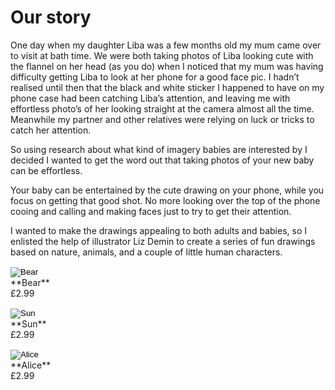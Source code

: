 # Our story

One day when my daughter Liba was a few months old my mum came over to visit at bath time. We were both taking photos of Liba looking cute with the flannel on her head (as you do) when I noticed that my mum was having difficulty getting Liba to look at her phone for a good face pic. I hadn’t realised until then that the black and white sticker I happened to have on my phone case had been catching Liba’s attention, and leaving me with effortless photo’s of her looking straight at the camera almost all the time. Meanwhile my partner and other relatives were relying on luck or tricks to catch her attention.

So using research about what kind of imagery babies are interested by I decided I wanted to get the word out that taking photos of your new baby can be effortless.

Your baby can be entertained by the cute drawing on your phone, while you focus on getting that good shot. No more looking over the top of the phone cooing and calling and making faces just to try to get their attention.

I wanted to make the drawings appealing to both adults and babies, so I enlisted the help of illustrator Liz Demin to create a series of fun drawings based on nature, animals, and a couple of little human characters.

<div markdown="1" class="products">
<div markdown="1" class="product 3-md-up">
<form markdown="1" action="https://www.paypal.com/cgi-bin/webscr" method="post" target="_top">
<input type="hidden" name="cmd" value="_s-xclick">
<input type="hidden" name="hosted_button_id" value="5RWF27S8WC8BW">
<input type="image" src="/assets/img/products/bear-shadow.png" border="0" name="submit" class="product-img add-to-cart bear-add-to-cart" alt="Bear">
<img alt="" border="0" src="https://www.paypalobjects.com/en_GB/i/scr/pixel.gif" width="1" height="1">
<br>**Bear**<br>
£2.99
</form>
</div>
<div markdown="1" class="product 3-md-up">
<form action="https://www.paypal.com/cgi-bin/webscr" method="post" target="_top">
<input type="hidden" name="cmd" value="_s-xclick">
<input type="hidden" name="hosted_button_id" value="5YP8MU5TQRBRW">
<input type="image" src="/assets/img/products/sun-shadow.png" border="0" name="submit" class="product-img add-to-cart sun-add-to-cart" alt="Sun">
<img alt="" border="0" src="https://www.paypalobjects.com/en_GB/i/scr/pixel.gif" width="1" height="1">
<br>**Sun**<br>
£2.99
</form>

</div>
<div markdown="1" class="product 3-md-up">
<form markdown="1" action="https://www.paypal.com/cgi-bin/webscr" method="post" target="_top">
<input type="hidden" name="cmd" value="_s-xclick">
<input type="hidden" name="hosted_button_id" value="8B5CV6P6KYG6C">
<input type="image" src="/assets/img/products/alice-shadow.png" border="0" name="submit" class="product-img add-to-cart alice-add-to-cart" alt="Alice">
<img alt="" border="0" src="https://www.paypalobjects.com/en_GB/i/scr/pixel.gif" width="1" height="1">
<br>**Alice**<br>
£2.99
</form>
</div>
</div>